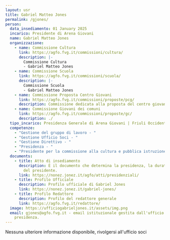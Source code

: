 ```yaml
---
layout: usr
title: Gabriel Matteo Jones
permalink: /gjones/
person:
  data_insediamento: 01 January 2025
  incarico: Presidente di Arena Giovani
  name: Gabriel Matteo Jones
  organizzazione:
    - name: Commissione Cultura
      link: https://agfo.fvg.it/commissioni/cultura/
      description: |-
        Commissione Cultura
        - Gabriel Matteo Jones
    - name: Commissione Scuola
      link: https://agfo.fvg.it/commissioni/scuola/
      description: |-
        Commissione Scuola
        - Gabriel Matteo Jones
    - name: Commissione Proposta Centro Giovani
      link: https://agfo.fvg.it/commissioni/proposte/pcg/
      description: Commissione dedicata alla proposta del centro giovani.
    - name: Commissione Giovani dei comuni
      link: https://agfo.fvg.it/commissioni/proposte/gc/
      description: ./
  tipo_incarico: Presidenza Generale di Arena Giovani | Friuli Occidentale
  competenze:
    - "Gestione del gruppo di lavoro - "
    - "Gestione Ufficio Soci - "
    - "Gestione Direttivo - "
    - "Presidenza - "
    - "Presidente per la commissione alla cultura e pubblica istruzione "
  documents:
    - title: Atto di insediamento
      description: È il documento che determina la presidenza, la durata e le deleghe
        del presidente.
      link: https://nonez.jonez.it/agfo/atti/presidenziali/
    - title: Profilo Ufficiale
      description: Profilo ufficiale di Gabriel Jones
      link: https://nonez.jonez.it/gabriel-jones/
    - title: Profilo Redattore
      description: Profilo del redattore generale
      link: https://agfo.fvg.it/redattore/
  image: https://ufficiogabrieljones.it/assets/img.png
  email: gjones@agfo.fvg.it - email istituzionale gestita dall'ufficio della
    presidenza.
---
```

Nessuna ulteriore informazione disponibile, rivolgersi all'ufficio soci
